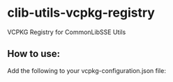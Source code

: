# clib-utils-vcpkg-registry
VCPKG Registry for CommonLibSSE Utils

## How to use&colon;

Add the following to your vcpkg-configuration.json file:
